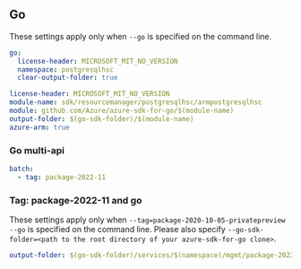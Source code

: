 ## Go

These settings apply only when `--go` is specified on the command line.

``` yaml $(go) && !$(track2)
go:
  license-header: MICROSOFT_MIT_NO_VERSION
  namespace: postgresqlhsc
  clear-output-folder: true
```

``` yaml $(go) && $(track2)
license-header: MICROSOFT_MIT_NO_VERSION
module-name: sdk/resourcemanager/postgresqlhsc/armpostgresqlhsc
module: github.com/Azure/azure-sdk-for-go/$(module-name)
output-folder: $(go-sdk-folder)/$(module-name)
azure-arm: true
```

### Go multi-api

``` yaml $(go) && $(multiapi)
batch:
  - tag: package-2022-11
```

### Tag: package-2022-11 and go

These settings apply only when `--tag=package-2020-10-05-privatepreview --go` is specified on the command line.
Please also specify `--go-sdk-folder=<path to the root directory of your azure-sdk-for-go clone>`.

``` yaml $(tag) == 'package-2022-11' && $(go)
output-folder: $(go-sdk-folder)/services/$(namespace)/mgmt/package-2022-11-08/$(namespace)
```